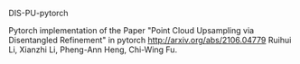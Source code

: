 DIS-PU-pytorch

Pytorch implementation of the Paper "Point Cloud Upsampling via Disentangled Refinement" in pytorch
http://arxiv.org/abs/2106.04779
Ruihui Li, Xianzhi Li, Pheng-Ann Heng, Chi-Wing Fu.